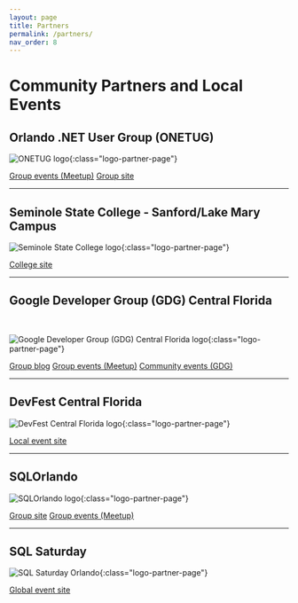 ```yaml
---
layout: page
title: Partners
permalink: /partners/
nav_order: 8
---
```


# Community Partners and Local Events

<p />

## Orlando .NET User Group (ONETUG)

<p/>

![ONETUG logo](./../img/partners/ONETUG.jpg "Orlando .NET User Group"){:class="logo-partner-page"}

[Group events (Meetup)](https://www.meetup.com/onetug/)
[Group site](https://onetug.net)

---

## Seminole State College - Sanford/Lake Mary Campus

<p/>

![Seminole State College logo](./../img/partners/Seminole-State.png "Seminole State College"){:class="logo-partner-page"}

[College site](https://www.seminolestate.edu/slm)

---

## Google Developer Group (GDG) Central Florida

<br />

![Google Developer Group (GDG) Central Florida logo ](./../img/partners/GDG-Central-Florida.png "Google Developer Group (GDG) Central Florida"){:class="logo-partner-page"}

[Group blog](https://gdgcentralflorida.org/)
[Group events (Meetup)](https://www.meetup.com/gdg-central-florida/)
[Community events (GDG)](https://gdg.community.dev/gdg-central-florida/)

---

## DevFest Central Florida

<p/>

![DevFest Central Florida logo](./../img/partners/GDG-DevFest-Central-Florida.png "DevFest Central Florida logo"){:class="logo-partner-page"}

[Local event site](https://orlando.devfestflorida.com/)

---

## SQLOrlando

<p/>

![SQLOrlando logo](./../img/partners/SQLOrlando.jpg "SQLOrlando"){:class="logo-partner-page"}

[Group site](https://sqlorlando.org/)
[Group events (Meetup)](https://www.meetup.com/SQLOrlando/)

---

## SQL Saturday

<p/>

![SQL Saturday Orlando](./../img/partners/SQL-Saturday.png "SQL Saturday"){:class="logo-partner-page"}

[Global event site](https://sqlsaturday.com/)

